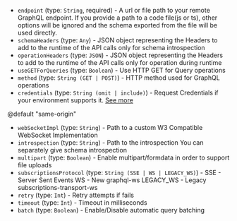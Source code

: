 
* `endpoint` (type: `String`, required) - A url or file path to your remote GraphQL endpoint.
If you provide a path to a code file(js or ts),
other options will be ignored and the schema exported from the file will be used directly.
* `schemaHeaders` (type: `Any`) - JSON object representing the Headers to add to the runtime of the API calls only for schema introspection
* `operationHeaders` (type: `JSON`) - JSON object representing the Headers to add to the runtime of the API calls only for operation during runtime
* `useGETForQueries` (type: `Boolean`) - Use HTTP GET for Query operations
* `method` (type: `String (GET | POST)`) - HTTP method used for GraphQL operations
* `credentials` (type: `String (omit | include)`) - Request Credentials if your environment supports it.
[See more](https://developer.mozilla.org/en-US/docs/Web/API/Request/credentials)

@default "same-origin"
* `webSocketImpl` (type: `String`) - Path to a custom W3 Compatible WebSocket Implementation
* `introspection` (type: `String`) - Path to the introspection
You can separately give schema introspection
* `multipart` (type: `Boolean`) - Enable multipart/formdata in order to support file uploads
* `subscriptionsProtocol` (type: `String (SSE | WS | LEGACY_WS)`) - SSE - Server Sent Events
WS - New graphql-ws
LEGACY_WS - Legacy subscriptions-transport-ws
* `retry` (type: `Int`) - Retry attempts if fails
* `timeout` (type: `Int`) - Timeout in milliseconds
* `batch` (type: `Boolean`) - Enable/Disable automatic query batching